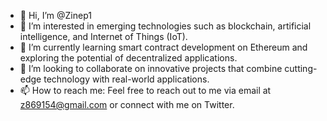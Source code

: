 - 👋 Hi, I’m @Zinep1
- 👀 I’m interested in emerging technologies such as blockchain, artificial intelligence, and Internet of Things (IoT).
- 🌱 I’m currently learning smart contract development on Ethereum and exploring the potential of decentralized applications.
- 💞️ I’m looking to collaborate on innovative projects that combine cutting-edge technology with real-world applications.
- 📫 How to reach me: Feel free to reach out to me via email at z869154@gmail.com or connect with me on Twitter.

<!---
Zinep1/Zinep1 is a ✨ special ✨ repository because its `README.md` (this file) appears on your GitHub profile.
You can click the Preview link to take a look at your changes.
--->
